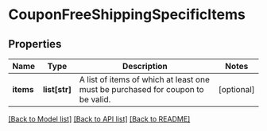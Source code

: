 # CouponFreeShippingSpecificItems

## Properties
Name | Type | Description | Notes
------------ | ------------- | ------------- | -------------
**items** | **list[str]** | A list of items of which at least one must be purchased for coupon to be valid. | [optional] 

[[Back to Model list]](../README.md#documentation-for-models) [[Back to API list]](../README.md#documentation-for-api-endpoints) [[Back to README]](../README.md)



